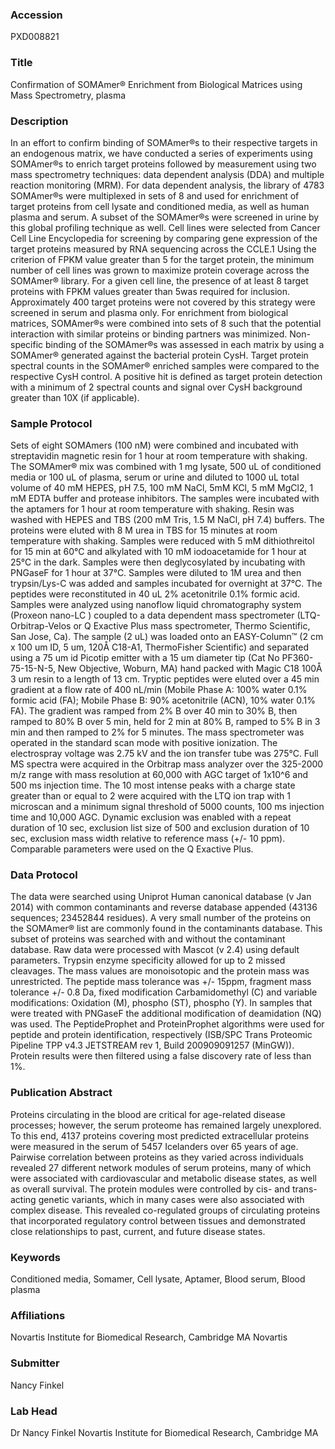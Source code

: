 ### Accession
PXD008821

### Title
Confirmation of SOMAmer® Enrichment from Biological Matrices using Mass Spectrometry, plasma

### Description
In an effort to confirm binding of SOMAmer®s to their respective targets in an endogenous matrix, we have conducted a series of experiments using SOMAmer®s to enrich target proteins followed by measurement using two mass spectrometry techniques:  data dependent analysis (DDA) and multiple reaction monitoring (MRM). For data dependent analysis, the library of 4783 SOMAmer®s were multiplexed in sets of 8 and used for enrichment of target proteins from cell lysate and conditioned media, as well as human plasma and serum.  A subset of the SOMAmer®s were screened in urine by this global profiling technique as well.  Cell lines were selected from Cancer Cell Line Encyclopedia for screening by comparing gene expression of the target proteins measured by RNA sequencing across the CCLE.1  Using the criterion of FPKM value greater than 5 for the target protein, the minimum number of cell lines was grown to maximize protein coverage across the SOMAmer® library.  For a given cell line, the presence of at least 8 target proteins with FPKM values greater than 5was required for inclusion.  Approximately 400 target proteins were not covered by this strategy were screened in serum and plasma only.  For enrichment from biological matrices, SOMAmer®s were combined into sets of 8 such that the potential interaction with similar proteins or binding partners was minimized.  Non-specific binding of the SOMAmer®s was assessed in each matrix by using a SOMAmer® generated against the bacterial protein CysH.  Target protein spectral counts in the SOMAmer® enriched samples were compared to the respective CysH control.  A positive hit is defined as target protein detection with a minimum of 2 spectral counts and signal over CysH background greater than 10X (if applicable).

### Sample Protocol
Sets of eight SOMAmers (100 nM) were combined and incubated with streptavidin magnetic resin for 1 hour at room temperature with shaking.  The SOMAmer® mix was combined with 1 mg lysate, 500 uL of conditioned media or 100 uL of plasma, serum or urine and diluted to 1000 uL total volume of 40 mM HEPES, pH 7.5, 100 mM NaCl, 5mM KCl, 5 mM MgCl2, 1 mM EDTA buffer and protease inhibitors.   The samples were incubated with the aptamers for 1 hour at room temperature with shaking.  Resin was washed with HEPES and TBS (200 mM Tris, 1.5 M NaCl, pH 7.4) buffers.  The proteins were eluted with 8 M urea in TBS for 15 minutes at room temperature with shaking.  Samples were reduced with 5 mM dithiothreitol for 15 min at 60°C and alkylated with 10 mM iodoacetamide for 1 hour at 25°C in the dark.  Samples were then deglycosylated by incubating with PNGaseF for 1 hour at 37°C.  Samples were diluted to 1M urea and then trypsin/Lys-C was added and samples incubated for overnight at 37°C.  The peptides were reconstituted in 40 uL 2% acetonitrile 0.1% formic acid.  Samples were analyzed using  nanoflow liquid chromatography system (Proxeon nano-LC ) coupled to a data dependent mass spectrometer (LTQ-Orbitrap-Velos or Q Exactive Plus mass spectrometer, Thermo Scientific, San Jose, Ca).   The sample (2 uL) was loaded onto an EASY-Column™ (2 cm x 100 um ID, 5 um, 120Å C18-A1, ThermoFisher Scientific) and separated using a 75 um id Picotip emitter with a 15 um diameter tip (Cat No PF360-75-15-N-5, New Objective, Woburn, MA) hand packed with Magic C18 100Å 3 um resin to a length of 13 cm.  Tryptic peptides were eluted over a 45 min gradient at a flow rate of 400 nL/min (Mobile Phase A:  100% water 0.1% formic acid (FA); Mobile Phase B: 90% acetonitrile (ACN), 10% water 0.1% FA).  The gradient was ramped from 2% B over 40 min to 30% B, then ramped to 80% B over 5 min, held for 2 min at 80% B, ramped to 5% B in 3 min and then ramped to 2% for 5 minutes.  The mass spectrometer was operated in the standard scan mode with positive ionization.  The electrospray voltage was 2.75 kV and the ion transfer tube was 275°C.  Full MS spectra were acquired in the Orbitrap mass analyzer over the 325-2000 m/z range with mass resolution at 60,000 with AGC target of 1x10^6 and 500 ms injection time.  The 10 most intense peaks with a charge state greater than or equal to 2 were acquired with the LTQ ion trap with 1 microscan and a minimum signal threshold of 5000 counts, 100 ms injection time and 10,000 AGC.  Dynamic exclusion was enabled with a repeat duration of 10 sec, exclusion list size of 500 and exclusion duration of 10 sec, exclusion mass width relative to reference mass (+/- 10 ppm).  Comparable parameters were used on the Q Exactive Plus.

### Data Protocol
The data were searched using Uniprot Human canonical database (v Jan 2014) with common contaminants and reverse database appended (43136 sequences; 23452844 residues).  A very small number of the proteins on the SOMAmer® list are commonly found in the contaminants database.  This subset of proteins was searched with and without the contaminant database.  Raw data were processed with Mascot (v 2.4) using default parameters.  Trypsin enzyme specificity allowed for up to 2 missed cleavages.  The mass values are monoisotopic and the protein mass was unrestricted.  The peptide mass tolerance was +/- 15ppm, fragment mass tolerance +/- 0.8 Da, fixed modification Carbamidomethyl (C) and variable modifications: Oxidation (M), phospho (ST), phospho (Y).  In samples that were treated with PNGaseF the additional modification of deamidation (NQ) was used.  The PeptideProphet and ProteinProphet algorithms were used for peptide and protein identification, respectively (ISB/SPC Trans Proteomic Pipeline TPP v4.3 JETSTREAM rev 1, Build 200909091257 (MinGW)).  Protein results were then filtered using a false discovery rate of less than 1%.

### Publication Abstract
Proteins circulating in the blood are critical for age-related disease processes; however, the serum proteome has remained largely unexplored. To this end, 4137 proteins covering most predicted extracellular proteins were measured in the serum of 5457 Icelanders over 65 years of age. Pairwise correlation between proteins as they varied across individuals revealed 27 different network modules of serum proteins, many of which were associated with cardiovascular and metabolic disease states, as well as overall survival. The protein modules were controlled by cis- and trans-acting genetic variants, which in many cases were also associated with complex disease. This revealed co-regulated groups of circulating proteins that incorporated regulatory control between tissues and demonstrated close relationships to past, current, and future disease states.

### Keywords
Conditioned media, Somamer, Cell lysate, Aptamer, Blood serum, Blood plasma

### Affiliations
Novartis Institute for Biomedical Research, Cambridge MA
Novartis

### Submitter
Nancy Finkel

### Lab Head
Dr Nancy Finkel
Novartis Institute for Biomedical Research, Cambridge MA


